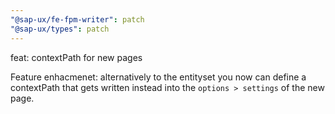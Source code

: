 ```yaml
---
"@sap-ux/fe-fpm-writer": patch
"@sap-ux/types": patch
---
```


feat: contextPath for new pages

Feature enhacmenet: alternatively to the entityset you now can define a contextPath that gets written instead into the `options > settings` of the new page.

